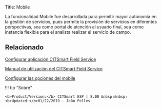 Title: Mobile


La funcionalidad Mobile fue desarrollada para permitir mayor autonomía en la gestión de servicios, pues permite la provisión de servicios en diferentes perspectivas, sea como portal de atención al usuario final, sea como instancia flexible para el analista realizar el servicio de campo.


Relacionado
-----------

[Configurar aplicación CITSmart Field Service][1]

[Manual de utilización del CITSmart Field Service][2]

[Configurar las opciones del mobile][3]


[1]:/es-es/citsmart-esp-8/additional-features/mobile-and-field-service/field-service/configure-field-service-application.html
[2]:/es-es/citsmart-esp-8/additional-features/mobile-and-field-service/field-service/citsmart-field-service-manual.html
[3]:/es-es/citsmart-esp-8/additional-features/mobile-and-field-service/configuration/configure-mobile-options.html


!!! tip "Sobre"

    <b>Product/Version:</b> CITSmart ESP | 8.00 &nbsp;&nbsp;
    <b>Updated:</b>01/22/2019 - João Pelles  
